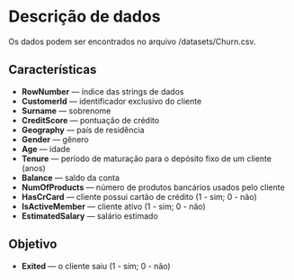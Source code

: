 # Descrição de dados
Os dados podem ser encontrados no arquivo /datasets/Churn.csv.  


## Características

* **RowNumber** — índice das strings de dados
* **CustomerId** — identificador exclusivo do cliente
* **Surname** — sobrenome
* **CreditScore** — pontuação de crédito
* **Geography** — país de residência
* **Gender** — gênero
* **Age** — idade
* **Tenure** — período de maturação para o depósito fixo de um cliente (anos)
* **Balance** — saldo da conta
* **NumOfProducts** — número de produtos bancários usados pelo cliente
* **HasCrCard** — cliente possui cartão de crédito (1 - sim; 0 - não)
* **IsActiveMember** — cliente ativo (1 - sim; 0 - não)
* **EstimatedSalary** — salário estimado  


## Objetivo

* **Exited** — o cliente saiu (1 - sim; 0 - não)